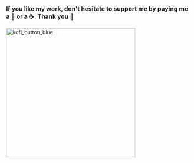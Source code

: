 ### If you like my work, don't hesitate to support me by paying me a 🍺 or a ☕. Thank you 🙂

<a href="https://ko-fi.com/guilouz"><img width="350" alt="kofi_button_blue" src="https://github.com/Guilouz/Creality-K1-and-K1-Max/assets/12702322/1caab1eb-6fd3-4ecb-bb52-bd9425879e18"></a>


